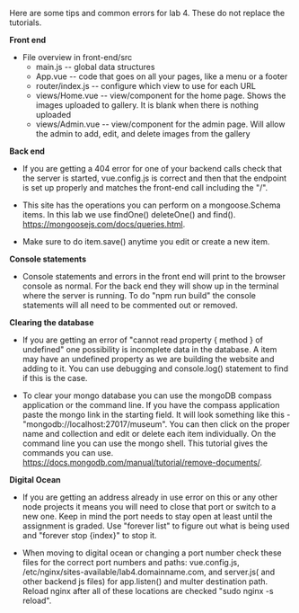 Here are some tips and common errors for lab 4. These do not replace the tutorials.

**Front end**

 * File overview in front-end/src
   * main.js -- global data structures 
   * App.vue -- code that goes on all your pages, like a menu or a footer
   * router/index.js -- configure which view to use for each URL
   * views/Home.vue -- view/component for the home page. Shows the images uploaded to gallery. It is blank when there is nothing uploaded
   * views/Admin.vue -- view/component for the admin page. Will allow the admin to add, edit, and delete images from the gallery
 
**Back end**

 * If you are getting a 404 error for one of your backend calls check that the server is started, vue.config.js is correct and then that the endpoint is set up properly and matches the front-end call including the "/".

 * This site has the operations you can perform on a mongoose.Schema items. In this lab we use findOne() deleteOne() and find(). https://mongoosejs.com/docs/queries.html. 

 * Make sure to do item.save() anytime you edit or create a new item.

**Console statements**

 * Console statements and errors in the front end will print to the browser console as normal.  For the back end they will show up in the terminal where the server is running.  To do "npm run build" the console statements will all need to be commented out or removed.

**Clearing the database**

 * If you are getting an error of "cannot read property { method } of undefined"  one possibility is incomplete data in the database.  A item may have an undefined property as we are building the website and adding to it.  You can use debugging and console.log() statement to find if this is the case.

 * To clear your mongo database you can use the mongoDB compass application or the command line.  If you have the compass application paste the mongo link in the starting field.  It will look something like this - "mongodb://localhost:27017/museum".  You can then click on the proper name and collection and edit or delete each item individually.  On the command line you can use the mongo shell. This tutorial gives the commands you can use. https://docs.mongodb.com/manual/tutorial/remove-documents/. 

**Digital Ocean**

* If you are getting an address already in use error on this or any other node projects it means you will need to close that port or switch to a new one.  Keep in mind the port needs to stay open at least until the assignment is graded. Use "forever list" to figure out what is being used and "forever stop {index}" to stop it.

* When moving to digital ocean or changing a port number check these files for the correct port numbers and paths: vue.config.js, /etc/nginx/sites-available/lab4.domainname.com,  and server.js( and other backend js files) for app.listen() and multer destination path. Reload nginx after all of these locations are checked "sudo nginx -s reload".
